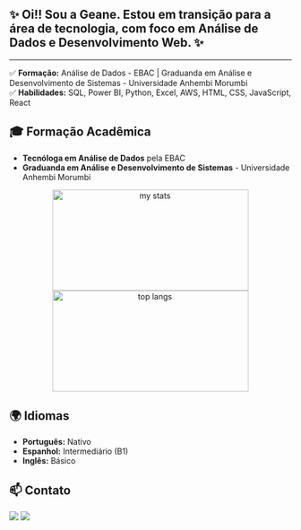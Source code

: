 ## ✨ Oi!! Sou a Geane. Estou em transição para a área de tecnologia, com foco em Análise de Dados e Desenvolvimento Web. ✨
---
✅ **Formação:** Análise de Dados - EBAC | Graduanda em Análise e Desenvolvimento de Sistemas - Universidade Anhembi Morumbi  
✅ **Habilidades:** SQL, Power BI, Python, Excel, AWS, HTML, CSS, JavaScript, React  

## 🎓 Formação Acadêmica
- **Tecnóloga em Análise de Dados** pela EBAC  
- **Graduanda em Análise e Desenvolvimento de Sistemas** - Universidade Anhembi Morumbi

 

<p align="center">
  <img alt="my stats" width="350" height="180" src="https://github-readme-stats.vercel.app/api?username=anerocha" style="display: inline-block;"/>
  <img alt="top langs" width="350" height="180" src="https://github-readme-stats.vercel.app/api/top-langs/?username=anerocha&layout=compact&langs_count=10" style="display: inline-block;"/>
</p>

## 🌍 Idiomas
- **Português:** Nativo
- **Espanhol:** Intermediário (B1)
- **Inglês:** Básico

## 📫 Contato
<div> 
  <a href="mailto:anerocha1999@gmail.com"><img src="https://img.shields.io/badge/-Gmail-%23333?style=for-the-badge&logo=gmail&logoColor=white" target="_blank"></a>
  <a href="https://www.linkedin.com/in/ane-rocha" target="_blank"><img src="https://img.shields.io/badge/-LinkedIn-%230077B5?style=for-the-badge&logo=linkedin&logoColor=white" target="_blank"></a>
</div>
